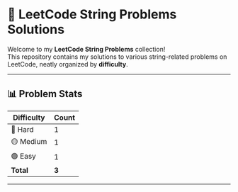 # 🚀 LeetCode String Problems Solutions

Welcome to my **LeetCode String Problems** collection!  
This repository contains my solutions to various string-related problems on LeetCode, neatly organized by **difficulty**.

---

## 📊 Problem Stats
| Difficulty | Count |
|------------|-------|
| 🔴 Hard    | 1    |
| 🟡 Medium  | 1    |
| 🟢 Easy    | 1     |
| **Total**  | **3**|

---

